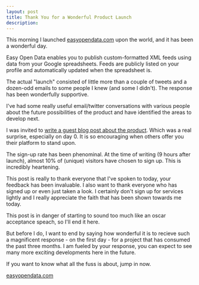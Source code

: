 ```yaml
---
layout: post
title: Thank You for a Wonderful Product Launch
description:
---
```

This morning I launched [easyopendata.com][1] upon the world, and it has been a wonderful day.

Easy Open Data enables you to publish custom-formatted XML feeds using data from your Google spreadsheets. Feeds are publicly listed on your profile and automatically updated when the spreadsheet is.

The actual "launch" consisted of little more than a couple of tweets and a dozen-odd emails to some people I knew (and some I didn't). The response has been wonderfully supportive.

I've had some really useful email/twitter conversations with various people about the future possibilities of the product and have identified the areas to develop next.

I was invited to [write a guest blog post about the product][2]. Which was a real surprise, especially on day 0. It is so encouraging when others offer you their platform to stand upon.

The sign-up rate has been phenominal. At the time of writing (9 hours after launch), almost 10% of (unique) visitors have chosen to sign up. This is incredibly heartening.

This post is really to thank everyone that I've spoken to today, your feedback has been invaluable. I also want to thank everyone who has signed up or even just taken a look. I certainly don't sign up for services lightly and I really appreciate the faith that has been shown towards me today.

This post is in danger of starting to sound too much like an oscar acceptance speach, so I'll end it here. 

But before I do, I want to end by saying how wonderful it is to recieve such a magnificent response - on the first day - for a project that has consumed the past three months. I am fueled by your response, you can expect to see many more exciting developments here in the future.

If you want to know what all the fuss is about, jump in now.

[easyopendata.com][1]

[1]: http://easyopendata.com
[2]: http://remoteworker.wordpress.com/2013/03/11/data-our-world-runs-on-data/
